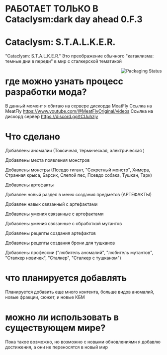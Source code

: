 # РАБОТАЕТ ТОЛЬКО В Cataclysm:dark day ahead 0.F.3
# Cataclysm: S.T.A.L.K.E.R.

"Cataclysm: S.T.A.L.K.E.R." Это преображение обычного "катаклизма: темные дни в переди" в мир с сталкерской тематикой

<a>
    <img src="https://raw.githubusercontent.com/Kenshut/CATACLYSM-S.T.A.L.K.E.R./main/stal.png" alt="Packaging Status" align="right">
</a>

# где можно узнать процесс разработки мода?

В данный момент я обитаю на сервере дискорда MeatFly
Ссылка на MeatFly https://www.youtube.com/@MeatFlyOriginal/videos
Ссылка на дискорд сервер https://discord.gg/tCUuhzjy

# Что сделано 

Добавлены аномалии (Токсичная, термическая, электрическая )

Добавлены места появления монстров

Добавлены монстры (Псевдо гигант, "Секретный монстр", Химера, Странная крыса, Барсик, Слепой пес, Псевдо собака, Тушкан, Тарк)

Добавлены артефакты

Добавлен новый раздел в меню создания предметов (АРТЕФАКТЫ)

Добавлен навык связанный с артефактами

Добавлены умения связанные с артефактами

Добавлены умения связанные с обработкой мутантов

Добавлены рецепты создания артефактов

Добавлены рецепты создания брони для тушканов

Добавлены профессии ("любитель аномалий", "любитель мутантов", "Сталкер новичек", "Сталкер", "Сталкер с тушканом")

# что планируется добавлять 

Планируется добавить еще много контента, больше видов аномалий, новые фракции, сюжет, и новые КБМ

# можно ли использовать в существующем мире?
Пока такое возможно, но возможно с новыми обновлениями я добавлю достижения, а они не переносятся в новый мир


